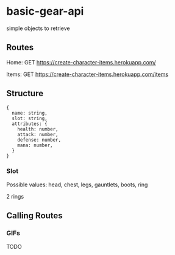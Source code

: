 # basic-gear-api
simple objects to retrieve 

## Routes
Home: GET https://create-character-items.herokuapp.com/

Items: GET https://create-character-items.herokuapp.com/items

## Structure
    {
      name: string,
      slot: string,
      attributes: {
        health: number,
        attack: number,
        defense: number,
        mana: number,
      }
    }

### Slot
Possible values: head, chest, legs, gauntlets, boots, ring

2 rings

## Calling Routes
### GIFs
TODO
